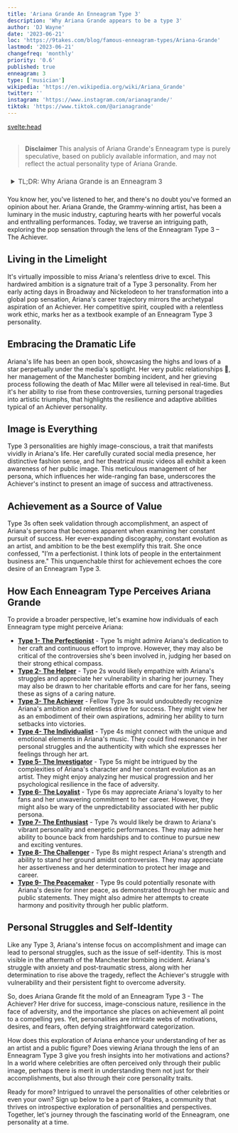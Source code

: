 ```yaml
---
title: 'Ariana Grande An Enneagram Type 3'
description: 'Why Ariana Grande appears to be a type 3'
author: 'DJ Wayne'
date: '2023-06-21'
loc: 'https://9takes.com/blog/famous-enneagram-types/Ariana-Grande'
lastmod: '2023-06-21'
changefreq: 'monthly'
priority: '0.6'
published: true
enneagram: 3
type: ['musician']
wikipedia: 'https://en.wikipedia.org/wiki/Ariana_Grande'
twitter: ''
instagram: 'https://www.instagram.com/arianagrande/'
tiktok: 'https://www.tiktok.com/@arianagrande'
---
```


<!-- // notes: where is Ariana Grande from, why she left the voice, when was she born, how she became famous, ariana grande no makeup, mac miller, taylor swift, age networth, height, husband, songs, cloud perfume, perfume -->

<svelte:head>

<meta property="og:image" content="https://9takes.com/types/3s/Ariana-Grande.webp" />
  <link rel="canonical" href="https://9takes.com/blog/famous-enneagram-types/Ariana-Grande">
</svelte:head>

<script>
	import  PopCard  from "../../../lib/components/atoms/PopCard.svelte";
</script>
<div
	style="display: flex;
    justify-content: center;
    margin: 1rem 0;
	"
>
	<PopCard
		image={`/types/3s/${'Ariana-Grande'}.webp`}
		showIcon={false}
		displayText="Ariana Grande"
		subtext=""
	/>
</div>

> **Disclaimer** This analysis of Ariana Grande's Enneagram type is purely speculative, based on publicly available information, and may not reflect the actual personality type of Ariana Grande.

<details>
<summary class="accordion">TL;DR: Why Ariana Grande is an Enneagram 3</summary>
<div class="panel">
<ul>
<li><b>Rise to Fame</b>: Ariana's relentless drive to excel, reflected in her successful transition from a child actress to a world-renowned pop star, aligns with the Enneagram Type 3's trait of ambitious goal-setting and ceaseless pursuit of achievement.
</li>
<li><b>Inner World</b>: Ariana's intense focus on accomplishment and image, often at the expense of personal vulnerabilities, echoes the Achiever's daily struggle with identity. She navigates the world with a clear understanding of her goals, exhibiting the typical Type 3 behavior of equating self-worth with achievements.
</li>
<li><b>Handling Controversies</b>: Ariana's resilience in the face of adversities, such as the aftermath of the Manchester bombing incident, highlights her Enneagram Type 3 traits. Her struggle with post-traumatic stress and her determined effort to rise above the tragedy embody the Type 3's fear of failure and their instinct to overcome obstacles.
</li>
<li><b>Core Motivation</b>: Ariana's career path, artistic evolution, and public persona reflect the Enneagram Type 3's core motivation – the desire to be successful and admired. This driving force manifests in her continuous quest for musical excellence and an attractive public image, which are characteristic of the Achiever's relentless pursuit of validation through accomplishment.
</li>
</ul>
  </div>
</details>

<p class="firstLetter">You know her, you've listened to her, and there's no doubt you've formed an opinion about her. Ariana Grande, the Grammy-winning artist, has been a luminary in the music industry, capturing hearts with her powerful vocals and enthralling performances. Today, we traverse an intriguing path, exploring the pop sensation through the lens of the Enneagram Type 3 – The Achiever.</p>

## Living in the Limelight

It's virtually impossible to miss Ariana's relentless drive to excel. This hardwired ambition is a signature trait of a Type 3 personality. From her early acting days in Broadway and Nickelodeon to her transformation into a global pop sensation, Ariana's career trajectory mirrors the archetypal aspiration of an Achiever. Her competitive spirit, coupled with a relentless work ethic, marks her as a textbook example of an Enneagram Type 3 personality.

## Embracing the Dramatic Life

Ariana's life has been an open book, showcasing the highs and lows of a star perpetually under the media's spotlight. Her very public relationships 💑, her management of the Manchester bombing incident, and her grieving process following the death of Mac Miller were all televised in real-time. But it's her ability to rise from these controversies, turning personal tragedies into artistic triumphs, that highlights the resilience and adaptive abilities typical of an Achiever personality.

## Image is Everything

Type 3 personalities are highly image-conscious, a trait that manifests vividly in Ariana's life. Her carefully curated social media presence, her distinctive fashion sense, and her theatrical music videos all exhibit a keen awareness of her public image. This meticulous management of her persona, which influences her wide-ranging fan base, underscores the Achiever's instinct to present an image of success and attractiveness.

## Achievement as a Source of Value

Type 3s often seek validation through accomplishment, an aspect of Ariana's persona that becomes apparent when examining her constant pursuit of success. Her ever-expanding discography, constant evolution as an artist, and ambition to be the best exemplify this trait. She once confessed, "I’m a perfectionist. I think lots of people in the entertainment business are." This unquenchable thirst for achievement echoes the core desire of an Enneagram Type 3.

## How Each Enneagram Type Perceives Ariana Grande

To provide a broader perspective, let's examine how individuals of each Enneagram type might perceive Ariana:

- **[Type 1- The Perfectionist](/blog/enneagram/enneagram-type-1)** - Type 1s might admire Ariana's dedication to her craft and continuous effort to improve. However, they may also be critical of the controversies she's been involved in, judging her based on their strong ethical compass.
- **[Type 2- The Helper](/blog/enneagram/enneagram-type-2)** - Type 2s would likely empathize with Ariana's struggles and appreciate her vulnerability in sharing her journey. They may also be drawn to her charitable efforts and care for her fans, seeing these as signs of a caring nature.
- **[Type 3- The Achiever](/blog/enneagram/enneagram-type-3)** - Fellow Type 3s would undoubtedly recognize Ariana's ambition and relentless drive for success. They might view her as an embodiment of their own aspirations, admiring her ability to turn setbacks into victories.
- **[Type 4- The Individualist](/blog/enneagram/enneagram-type-4)** - Type 4s might connect with the unique and emotional elements in Ariana's music. They could find resonance in her personal struggles and the authenticity with which she expresses her feelings through her art.
- **[Type 5- The Investigator](/blog/enneagram/enneagram-type-5)** - Type 5s might be intrigued by the complexities of Ariana's character and her constant evolution as an artist. They might enjoy analyzing her musical progression and her psychological resilience in the face of adversity.
- **[Type 6- The Loyalist](/blog/enneagram/enneagram-type-6)** - Type 6s may appreciate Ariana's loyalty to her fans and her unwavering commitment to her career. However, they might also be wary of the unpredictability associated with her public persona.
- **[Type 7- The Enthusiast](/blog/enneagram/enneagram-type-7)** - Type 7s would likely be drawn to Ariana's vibrant personality and energetic performances. They may admire her ability to bounce back from hardships and to continue to pursue new and exciting ventures.
- **[Type 8- The Challenger](/blog/enneagram/enneagram-type-8)** - Type 8s might respect Ariana's strength and ability to stand her ground amidst controversies. They may appreciate her assertiveness and her determination to protect her image and career.
- **[Type 9- The Peacemaker](/blog/enneagram/enneagram-type-9)** - Type 9s could potentially resonate with Ariana's desire for inner peace, as demonstrated through her music and public statements. They might also admire her attempts to create harmony and positivity through her public platform.

## Personal Struggles and Self-Identity

Like any Type 3, Ariana's intense focus on accomplishment and image can lead to personal struggles, such as the issue of self-identity. This is most visible in the aftermath of the Manchester bombing incident. Ariana's struggle with anxiety and post-traumatic stress, along with her determination to rise above the tragedy, reflect the Achiever's struggle with vulnerability and their persistent fight to overcome adversity.

So, does Ariana Grande fit the mold of an Enneagram Type 3 - The Achiever? Her drive for success, image-conscious nature, resilience in the face of adversity, and the importance she places on achievement all point to a compelling yes. Yet, personalities are intricate webs of motivations, desires, and fears, often defying straightforward categorization.

How does this exploration of Ariana enhance your understanding of her as an artist and a public figure? Does viewing Ariana through the lens of an Enneagram Type 3 give you fresh insights into her motivations and actions? In a world where celebrities are often perceived only through their public image, perhaps there is merit in understanding them not just for their accomplishments, but also through their core personality traits.

Ready for more? Intrigued to unravel the personalities of other celebrities or even your own? Sign up below to be a part of 9takes, a community that thrives on introspective exploration of personalities and perspectives. Together, let's journey through the fascinating world of the Enneagram, one personality at a time.

<div>
<script type="application/ld+json">
{
  "@context": "http://schema.org",
  "@graph": [
    {
      "@type": "Article",
      "articleBody": "This article delves into the personality traits of Ariana Grande from the perspective of the Enneagram Type 3. Known for her high-octane performances, powerful vocals, and a vibrant personality, Ariana seems to embody the Type 3 traits. This analysis spans across her career progression, her response to personal tragedies, and how her resilience could be indicative of a Type 3 personality.",
      "author": {
        "@type": "Person",
        "name": "DJ Wayne"
      },
      "dateModified": "2023-06-21",
      "datePublished": "2023-06-21",
      "description": "This blog post examines the reasons why Ariana Grande might be an Enneagram Type 3. It focuses on her personality traits, her motivations, her inner world, and the controversies she's faced, and how these elements might be related to the core attributes of a Type 3.",
      "headline": "Understanding Ariana Grande: A Deep Dive into Her Enneagram Type 3 Personality",
      "image": {
        "@type": "ImageObject",
        "height": 800,
        "url": "https://9takes.com/types/3s/Ariana-Grande.webp",
        "width": 1200
      },
      "mainEntityOfPage": {
        "@id": "https://9takes.com/blog/famous-enneagram-types/Ariana-Grande",
        "@type": "WebPage"
      },
      "mentions": {
        "@type": "Person",
        "name": "Ariana Grande",
        "sameAs": [
          {
            "@id": "https://en.wikipedia.org/wiki/Ariana_Grande"
          },
          {
            "@id": "https://www.instagram.com/arianagrande/"
          },
          {
            "@id": "https://www.tiktok.com/@arianagrande"
          }
        ]
      },
      "publisher": {
        "@type": "Organization",
        "logo": {
          "@type": "ImageObject",
          "url": "https://9takes.com/brand/darkRubix.png"
        },
        "name": "9takes"
      }
    },
    {
      "@type": "FAQPage",
      "mainEntity": [
        {
          "@type": "Question",
          "acceptedAnswer": {
            "@type": "Answer",
            "text": "Ariana Grande exhibits many characteristics associated with Enneagram Type 3 personalities. This includes her ambition, charismatic performances, and her resilience in managing public image. These characteristics are deeply rooted in her desire to succeed and be admired, which is a core motivation for Type 3 individuals."
          },
          "name": "Why is Ariana Grande considered an Enneagram Type 3?"
        },
        {
          "@type": "Question",
          "acceptedAnswer": {
            "@type": "Answer",
            "text": "Ariana's rise to international fame, influential social media presence, and her ability to bounce back from personal tragedies are all indicative of her Type 3 personality. Moreover, her pursuit of excellence and her dedication to her fans and her personal image reflect the strengths and growth potential of Type 3 individuals."
          },
          "name": "What are some examples of Ariana Grande's Type 3 characteristics?"
        },
        {
          "@type": "Question",
          "acceptedAnswer": {
            "@type": "Answer",
            "text": "Ariana Grande is well-known for her dynamic and passionate personality. She is ambitious, artistically inclined, and often in the public eye. However, these descriptions are based on public perception and her portrayed image in the media. To know her exact personality, one would have to know her personally."
          },
          "name": "What is Ariana Grande's personality?"
        },
        {
          "@type": "Question",
          "acceptedAnswer": {
            "@type": "Answer",
            "text": "Ariana Grande is an Enneagram type 3, also known as The Achiever. This Enneagram type is ambitious, adaptable, and driven, often motivated by a desire to be successful and admired. Please note that this information is based on public information and not directly confirmed by Ariana Grande herself."
          },
          "name": "What is Ariana Grande's Enneagram type?"
        }
      ]
    }
  ]
}
</script>
</div>

<style lang="scss">
  .accordion {
    color: #444;
    cursor: pointer;
    padding: 0.5rem;
    border: none;
    text-align: left;
    outline: none;
    font-size: 15px;
    transition: 0.4s;

  }

  .accordion:hover {
    background-color: var(--color-theme-purple-v);
    color: var(--color-theme-purple);
  }

  /*.panel:hover {

    background-color: #ccc;

}*/

  .panel {
    padding: 18px;
    /*display: none;*/
    background-color: white;
    overflow: hidden;

  }
</style>
